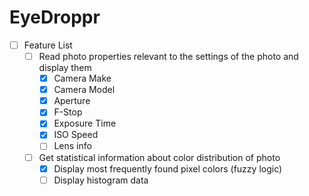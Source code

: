 # EyeDroppr

 - [ ] Feature List
   - [ ] Read photo properties relevant to the settings of the photo and display them
     - [x] Camera Make
     - [x] Camera Model
     - [x] Aperture
     - [x] F-Stop
     - [x] Exposure Time
     - [x] ISO Speed
     - [ ] Lens info
   - [ ] Get statistical information about color distribution of photo
     - [x] Display most frequently found pixel colors (fuzzy logic)
     - [ ] Display histogram data

